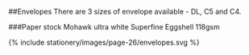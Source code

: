 ##Envelopes
There are 3 sizes of envelope available - DL, C5 and C4.

###Paper stock
Mohawk ultra white Superfine Eggshell 118gsm

{% include stationery/images/page-26/envelopes.svg %}
